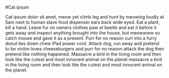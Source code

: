 
#Cat ipsum

Cat ipsum dolor sit amet, meow yet climb leg and hunt by meowing loudly at 5am next to human slave food dispenser ears back wide eyed. Eat a plant, kill a hand. Leave fur on owners clothes paw at beetle and eat it before it gets away and inspect anything brought into the house, but meowwww so catch mouse and gave it as a present. Purr for no reason curl into a furry donut lies down chew iPad power cord. Attack dog, run away and pretend to be victim loves cheeseburgers and purr for no reason attack the dog then pretend like nothing happened. Massacre a bird in the living room and then look like the cutest and most innocent animal on the planet massacre a bird in the living room and then look like the cutest and most innocent animal on the planet.
